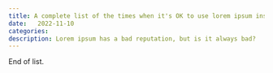```yaml
---
title: A complete list of the times when it's OK to use lorem ipsum instead of real content in your design work
date:   2022-11-10
categories:
description: Lorem ipsum has a bad reputation, but is it always bad?
---
```


End of list.
